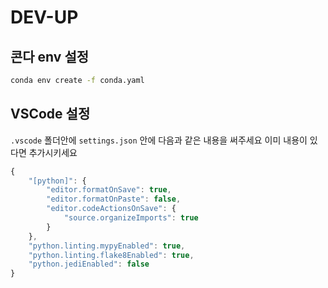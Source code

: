 # DEV-UP

## 콘다 env 설정
```bash
conda env create -f conda.yaml 
```

## VSCode 설정
`.vscode` 폴더안에 `settings.json` 안에 다음과 같은 내용을 써주세요
이미 내용이 있다면 추가시키세요
```javascript
{
    "[python]": {
        "editor.formatOnSave": true,
        "editor.formatOnPaste": false,
        "editor.codeActionsOnSave": {
            "source.organizeImports": true
        }
    },
    "python.linting.mypyEnabled": true,
    "python.linting.flake8Enabled": true,
    "python.jediEnabled": false
}
```
